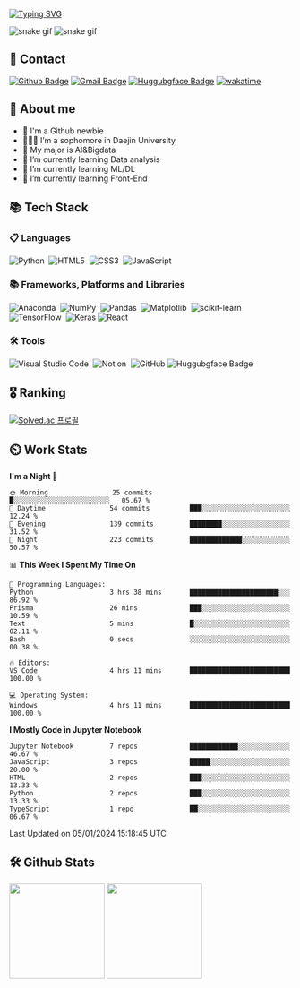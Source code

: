 <!--
<div align="center">
  
  ![header](https://capsule-render.vercel.app/api?type=Waving&height=150&section=header&text=Hi%20there👋%20I'm%20Haseong%20Jung👨‍💻&fontSize=35&animation=fadeIn&fontAlignY=30&color=072345&fontColor=fff)
</div>
-->

[![Typing SVG](https://readme-typing-svg.demolab.com?font=Fira+Code&weight=500&size=30&pause=1000&color=78F724&center=true&vCenter=true&width=500&height=100&lines=Hi+there%2C+I'm+Haseong+Jung.;AI+Engineer)](https://git.io/typing-svg)

![snake gif](https://github.com/HaseongJung/HaseongJung/blob/output/github-contribution-grid-snake.svg)
![snake gif](https://github.com/HaseongJung/HaseongJung/blob/output/github-contribution-grid-snake.svg)

## 👋 Contact 

[![Github Badge](https://img.shields.io/badge/-HaseongJung-grey?style=flat&logo=github&logoColor=white&link=https://github.com/HaseongJung/)](https://www.github.com/HaseongJung/) 
[![Gmail Badge](https://img.shields.io/badge/-haseong8012@gmail.com-c14438?style=flat&logo=Gmail&logoColor=white&link=mailto:haseong8012@gmail.com)](mailto:haseong8012@gmail.com) 
[![Huggubgface Badge](https://custom-icon-badges.demolab.com/badge/haseong8012-gray.svg?logo=huggingfacelogo_2&logoColor=yellow)](https://huggingface.co/haseong8012)
[![wakatime](https://wakatime.com/badge/user/f6d79253-e5a4-4b14-b0a9-9658ac936d17.svg)](https://wakatime.com/@f6d79253-e5a4-4b14-b0a9-9658ac936d17)

## 💬 About me
- 🌱 I'm a Github newbie
- 👨🏻‍🎓 I’m a sophomore in Daejin University
- 🤖 My major is AI&Bigdata
- 📖 I’m currently learning Data analysis
- 📖 I’m currently learning ML/DL
- 📖 I’m currently learning Front-End


## 📚 Tech Stack
### 📋 Languages

![Python](https://img.shields.io/badge/python-3670A0?style=for-the-badge&logo=python&logoColor=ffdd54)&nbsp;
![HTML5](https://img.shields.io/badge/html5-%23E34F26.svg?style=for-the-badge&logo=html5&logoColor=white)&nbsp;
![CSS3](https://img.shields.io/badge/css3-%231572B6.svg?style=for-the-badge&logo=css3&logoColor=white)&nbsp;
![JavaScript](https://img.shields.io/badge/javascript-%23323330.svg?style=for-the-badge&logo=javascript&logoColor=%23F7DF1E)

### 📚 Frameworks, Platforms and Libraries

![Anaconda](https://img.shields.io/badge/Anaconda-%2344A833.svg?style=for-the-badge&logo=anaconda&logoColor=white)&nbsp;
![NumPy](https://img.shields.io/badge/numpy-%23013243.svg?style=for-the-badge&logo=numpy&logoColor=white)&nbsp;
![Pandas](https://img.shields.io/badge/pandas-%23150458.svg?style=for-the-badge&logo=pandas&logoColor=white)&nbsp;
![Matplotlib](https://img.shields.io/badge/Matplotlib-%23ffffff.svg?style=for-the-badge&logo=Matplotlib&logoColor=black)&nbsp;
![scikit-learn](https://img.shields.io/badge/scikit--learn-%23F7931E.svg?style=for-the-badge&logo=scikit-learn&logoColor=white)&nbsp;
![TensorFlow](https://img.shields.io/badge/TensorFlow-%23FF6F00.svg?style=for-the-badge&logo=TensorFlow&logoColor=white)&nbsp;
![Keras](https://img.shields.io/badge/Keras-%23D00000.svg?style=for-the-badge&logo=Keras&logoColor=white)
![React](https://img.shields.io/badge/react-%2320232a.svg?style=for-the-badge&logo=react&logoColor=%2361DAFB)
  
### 🛠 Tools 
  
![Visual Studio Code](https://img.shields.io/badge/Visual%20Studio%20Code-0078d7.svg?style=for-the-badge&logo=visual-studio-code&logoColor=white)&nbsp;
![Notion](https://img.shields.io/badge/Notion-%23000000.svg?style=for-the-badge&logo=notion&logoColor=white)&nbsp;
![GitHub](https://img.shields.io/badge/github-%23121011.svg?style=for-the-badge&logo=github&logoColor=white)
![Huggubgface Badge](https://custom-icon-badges.demolab.com/badge/Hugging%20Face-black.svg?style=for-the-badge&logo=huggingfacelogo_2&logoColor=yellow)

## 🎖️ Ranking
[![Solved.ac
프로필](http://mazassumnida.wtf/api/v2/generate_badge?boj=haseong8012)](https://solved.ac/haseong8012)

## ⏲️ Work Stats
<!--START_SECTION:waka-->
**I'm a Night 🦉** 

```text
🌞 Morning                25 commits          █░░░░░░░░░░░░░░░░░░░░░░░░   05.67 % 
🌆 Daytime                54 commits          ███░░░░░░░░░░░░░░░░░░░░░░   12.24 % 
🌃 Evening                139 commits         ████████░░░░░░░░░░░░░░░░░   31.52 % 
🌙 Night                  223 commits         █████████████░░░░░░░░░░░░   50.57 % 
```


📊 **This Week I Spent My Time On** 

```text
💬 Programming Languages: 
Python                   3 hrs 38 mins       ██████████████████████░░░   86.92 % 
Prisma                   26 mins             ███░░░░░░░░░░░░░░░░░░░░░░   10.59 % 
Text                     5 mins              █░░░░░░░░░░░░░░░░░░░░░░░░   02.11 % 
Bash                     0 secs              ░░░░░░░░░░░░░░░░░░░░░░░░░   00.38 % 

🔥 Editors: 
VS Code                  4 hrs 11 mins       █████████████████████████   100.00 % 

💻 Operating System: 
Windows                  4 hrs 11 mins       █████████████████████████   100.00 % 
```

**I Mostly Code in Jupyter Notebook** 

```text
Jupyter Notebook         7 repos             ████████████░░░░░░░░░░░░░   46.67 % 
JavaScript               3 repos             █████░░░░░░░░░░░░░░░░░░░░   20.00 % 
HTML                     2 repos             ███░░░░░░░░░░░░░░░░░░░░░░   13.33 % 
Python                   2 repos             ███░░░░░░░░░░░░░░░░░░░░░░   13.33 % 
TypeScript               1 repo              ██░░░░░░░░░░░░░░░░░░░░░░░   06.67 % 
```




 Last Updated on 05/01/2024 15:18:45 UTC
<!--END_SECTION:waka-->

## 🛠️ Github Stats
<p>
  <img height="170em" src="https://github-readme-stats-veggie-garden.vercel.app/api?username=HaseongJung&show_icons=true&include_all_commits=true&bg_color=30,e96443,904e95&title_color=fff&text_color=fff">
  <img height="170em" src="https://github-readme-stats-veggie-garden.vercel.app/api/top-langs/?username=HaseongJung&layout=compact&bg_color=30,e96443,904e95&title_color=fff&text_color=fff">
</p>

